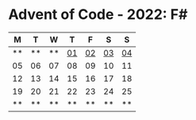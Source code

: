 # Advent of Code - 2022: F\#

| M   | T  | W  | T           | F           | S           | S           |
| --  | -- | -- | ----------- | ----------- | ----------- | ----------- |
| **  | ** | ** | [01][day01] | [02][day02] | [03][day03] | [04][day04] |
| 05  | 06 | 07 | 08          | 09          | 10          | 11          |
| 12  | 13 | 14 | 15          | 16          | 17          | 18          |
| 19  | 20 | 21 | 22          | 23          | 24          | 25          |
| **  | ** | ** | **          | **          | **          | **          |

[day01]: /fsharp/advent/challenges/day_1.fs
[day02]: /fsharp/advent/challenges/day_2.fs
[day03]: /fsharp/advent/challenges/day_3.fs
[day04]: /fsharp/advent/challenges/day_4.fs

